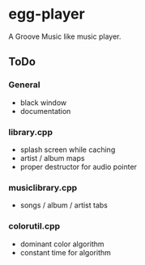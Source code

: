 # egg-player
A Groove Music like music player.

## ToDo

### General
- black window
- documentation

### library.cpp
- splash screen while caching
- artist / album maps
- proper destructor for audio pointer

### musiclibrary.cpp
- songs / album / artist tabs

### colorutil.cpp
- dominant color algorithm
- constant time for algorithm
